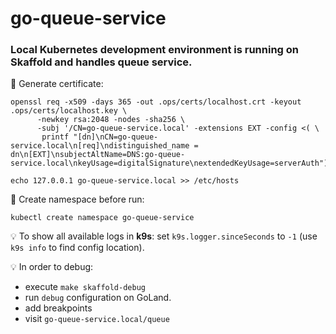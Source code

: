 # go-queue-service

### Local Kubernetes development environment is running on Skaffold and handles queue service.

📌 Generate certificate:
```
openssl req -x509 -days 365 -out .ops/certs/localhost.crt -keyout .ops/certs/localhost.key \
      -newkey rsa:2048 -nodes -sha256 \
      -subj '/CN=go-queue-service.local' -extensions EXT -config <( \
       printf "[dn]\nCN=go-queue-service.local\n[req]\ndistinguished_name = dn\n[EXT]\nsubjectAltName=DNS:go-queue-service.local\nkeyUsage=digitalSignature\nextendedKeyUsage=serverAuth")

echo 127.0.0.1 go-queue-service.local >> /etc/hosts
```

📌 Create namespace before run:
```
kubectl create namespace go-queue-service
```

💡 To show all available logs in **k9s**: set `k9s.logger.sinceSeconds` to `-1` (use `k9s info` to find config location).

💡 In order to debug:
- execute `make skaffold-debug`
- run `debug` configuration on GoLand.
- add breakpoints
- visit `go-queue-service.local/queue`
